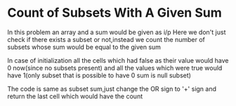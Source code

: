 # Count of Subsets With A Given Sum

In this problem an array and a sum would be given as i/p
Here we don't just check if there exists a subset or not,instead we count the number of subsets whose sum would be equal to the given sum

In case of initialization all the cells which had false as their value would have 0 now(since no subsets present) and all the values which were true would have 1(only subset that is possible to have 0 sum is null subset)

The code is same as subset sum,just change the OR sign to '+' sign and return the last cell which would have the count